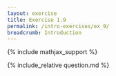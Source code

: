 ```yaml
---
layout: exercise
title: Exercise 1.9
permalink: /intro-exercises/ex_9/
breadcrumb: Introduction
---
```


{% include mathjax_support %}

<div><i class="arrow-up loader" data-chapter="intro-exercises" data-exercise="ex_9" data-rating="0"></i></div>
{% include_relative question.md %}
